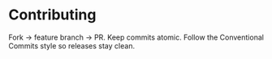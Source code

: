 # Contributing

Fork → feature branch → PR.
Keep commits atomic.
Follow the Conventional Commits style so releases stay clean.
